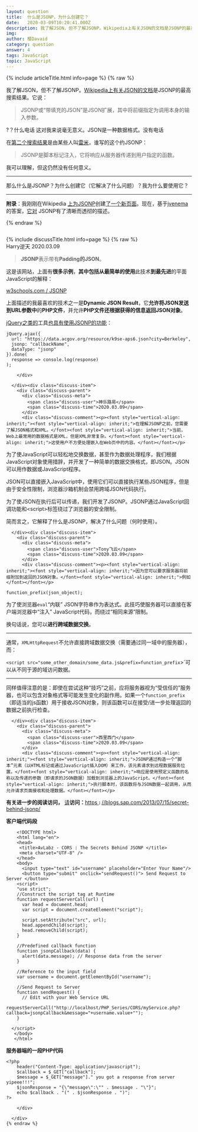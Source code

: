```yaml
---
layout: question
title:  什么是JSONP，为什么创建它？
date:   2020-03-09T10:20:41.000Z
description: 我了解JSON，但不了解JSONP。Wikipedia上有关JSON的文档是JSONP的最高搜索结果。它说：  JSONP或“带填充的JSON”是J...
img: 
author: 樱Davaid
category: question
answer: 4
tags: JavaScript
topic: JavaScript
---
```

<div class="article-root">
  <div class="article">
    {% include articleTitle.html info=page %}
    {% raw %}
    <div class="article-content"><p><font style="vertical-align: inherit;"><font style="vertical-align: inherit;">我了解JSON，但不了解JSONP。</font></font><a href="http://en.wikipedia.org/wiki/JSON" rel="noreferrer"><font style="vertical-align: inherit;"><font style="vertical-align: inherit;">Wikipedia上有关JSON的文档</font></font></a><font style="vertical-align: inherit;"><font style="vertical-align: inherit;">是JSONP的最高搜索结果。</font><font style="vertical-align: inherit;">它说：</font></font></p>

<blockquote>
  <p><font style="vertical-align: inherit;"><font style="vertical-align: inherit;">JSONP或“带填充的JSON”是JSON扩展，其中将前缀指定为调用本身的输入参数。</font></font></p>
</blockquote>

<p><font style="vertical-align: inherit;"><font style="vertical-align: inherit;">?？</font><font style="vertical-align: inherit;">什么电话 </font><font style="vertical-align: inherit;">这对我来说毫无意义。</font><font style="vertical-align: inherit;">JSON是一种数据格式。</font><font style="vertical-align: inherit;">没有电话</font></font></p>

<p><font style="vertical-align: inherit;"><font style="vertical-align: inherit;">在</font></font><a href="http://remysharp.com/2007/10/08/what-is-jsonp/" rel="noreferrer"><font style="vertical-align: inherit;"><font style="vertical-align: inherit;">第二个搜索结果</font></font></a><font style="vertical-align: inherit;"><font style="vertical-align: inherit;">是由某些人叫</font></font><a href="https://stackoverflow.com/users/22617/remy-sharp"><font style="vertical-align: inherit;"><font style="vertical-align: inherit;">雷米</font></font></a><font style="vertical-align: inherit;"><font style="vertical-align: inherit;">，谁写的这个约JSONP：</font></font></p>

<blockquote>
  <p><font style="vertical-align: inherit;"><font style="vertical-align: inherit;">JSONP是脚本标记注入，它将响应从服务器传递到用户指定的函数。</font></font></p>
</blockquote>

<p><font style="vertical-align: inherit;"><font style="vertical-align: inherit;">我可以理解，但这仍然没有任何意义。</font></font></p>

<hr>

<p><font style="vertical-align: inherit;"><font style="vertical-align: inherit;">那么什么是JSONP？</font><font style="vertical-align: inherit;">为什么创建它（它解决了什么问题）？</font><font style="vertical-align: inherit;">我为什么要使用它？</font></font></p>

<hr>

<p><strong><font style="vertical-align: inherit;"><font style="vertical-align: inherit;">附录</font></font></strong><font style="vertical-align: inherit;"><font style="vertical-align: inherit;">：我刚刚</font><font style="vertical-align: inherit;">在Wikipedia </font></font><a href="http://en.wikipedia.org/wiki/JSONP" rel="noreferrer"><font style="vertical-align: inherit;"><font style="vertical-align: inherit;">上为JSONP</font></font></a><font style="vertical-align: inherit;"><font style="vertical-align: inherit;">创建</font><a href="http://en.wikipedia.org/wiki/JSONP" rel="noreferrer"><font style="vertical-align: inherit;">了一个新页面</font></a><font style="vertical-align: inherit;">。</font><font style="vertical-align: inherit;">现在，基于</font></font><a href="https://stackoverflow.com/users/25330/jvenema"><font style="vertical-align: inherit;"><font style="vertical-align: inherit;">jvenema</font></font></a><font style="vertical-align: inherit;"><font style="vertical-align: inherit;">的答案</font><font style="vertical-align: inherit;">，</font><a href="https://stackoverflow.com/users/25330/jvenema"><font style="vertical-align: inherit;">它对</font></a><font style="vertical-align: inherit;"> JSONP有了清晰而透彻的描述</font><font style="vertical-align: inherit;">。</font></font></p></div>
    {% endraw %}
  </div>
  <p style="height: 0;width:0;overflow: hidden;"> 第204篇《什么是JSONP，为什么创建它？》来自Winter(https://github.com/aiyld/aiyld.github.io)的站点</p>
  <div class="discuss-wrapper">
    {% include discussTitle.html info=page %}
    {% raw %}
    <div class="discuss-item">
        <div class="discuss-parent">
          <div class="discuss-meta">
            <span class="discuss-user">Harry逆天</span>
            <span class="discuss-time">2020.03.09</span>
          </div>
          <div class="discuss-comment"><blockquote>
  <p><strong><font style="vertical-align: inherit;"><font style="vertical-align: inherit;">JSONP</font></font></strong><font style="vertical-align: inherit;"><font style="vertical-align: inherit;">表示</font><font style="vertical-align: inherit;">带有</font><strong><font style="vertical-align: inherit;">Padding的</font></strong></font><strong><font style="vertical-align: inherit;"><font style="vertical-align: inherit;">JSON</font></font></strong><font style="vertical-align: inherit;"><font style="vertical-align: inherit;">。</font></font><strong><font style="vertical-align: inherit;"></font></strong><font style="vertical-align: inherit;"></font></p>
</blockquote>

<p><font style="vertical-align: inherit;"><font style="vertical-align: inherit;">这是该网站，上面有</font></font><strong><font style="vertical-align: inherit;"><font style="vertical-align: inherit;">很多示例</font></font></strong><font style="vertical-align: inherit;"><font style="vertical-align: inherit;">，</font></font><strong><font style="vertical-align: inherit;"><font style="vertical-align: inherit;">其中包括从最简单的使用</font></font></strong><font style="vertical-align: inherit;"><font style="vertical-align: inherit;">此技术</font></font><strong><font style="vertical-align: inherit;"><font style="vertical-align: inherit;">到最先进</font></font></strong><font style="vertical-align: inherit;"><font style="vertical-align: inherit;">的平面JavaScript的解释：</font></font></p>

<p><a href="https://www.w3schools.com/js/js_json_jsonp.asp" rel="nofollow noreferrer"><font style="vertical-align: inherit;"><font style="vertical-align: inherit;">w3schools.com / JSONP</font></font></a></p>

<p><font style="vertical-align: inherit;"><font style="vertical-align: inherit;">上面描述的我最喜欢的技术之一是</font></font><strong><font style="vertical-align: inherit;"><font style="vertical-align: inherit;">Dynamic JSON Result</font></font></strong><font style="vertical-align: inherit;"><font style="vertical-align: inherit;">，它</font></font><strong><font style="vertical-align: inherit;"><font style="vertical-align: inherit;">允许将JSON发送到URL参数中</font></font></strong><font style="vertical-align: inherit;"><font style="vertical-align: inherit;">的</font></font><strong><font style="vertical-align: inherit;"><font style="vertical-align: inherit;">PHP文件</font></font></strong><font style="vertical-align: inherit;"><font style="vertical-align: inherit;">，并允许</font><strong><font style="vertical-align: inherit;">PHP文件还根据获得的信息返回JSON对象</font></strong><font style="vertical-align: inherit;">。</font></font></p>

<p><font style="vertical-align: inherit;"></font><a href="https://learn.jquery.com/ajax/working-with-jsonp/" rel="nofollow noreferrer"><font style="vertical-align: inherit;"><font style="vertical-align: inherit;">jQuery之类的</font></font></a><font style="vertical-align: inherit;"><font style="vertical-align: inherit;">工具</font><a href="https://learn.jquery.com/ajax/working-with-jsonp/" rel="nofollow noreferrer"><font style="vertical-align: inherit;">也具有使用JSONP的功能</font></a><font style="vertical-align: inherit;">：</font></font></p>

<pre><code>jQuery.ajax({<font></font>
  url: "https://data.acgov.org/resource/k9se-aps6.json?city=Berkeley",<font></font>
  jsonp: "callbackName",<font></font>
  dataType: "jsonp"<font></font>
}).done(<font></font>
  response =&gt; console.log(response)<font></font>
);<font></font>
</code></pre></div>
        </div>
        
      </div><div class="discuss-item">
        <div class="discuss-parent">
          <div class="discuss-meta">
            <span class="discuss-user">神乐路易</span>
            <span class="discuss-time">2020.03.09</span>
          </div>
          <div class="discuss-comment"><p><font style="vertical-align: inherit;"><font style="vertical-align: inherit;">在理解JSONP之前，您需要了解JSON格式和XML。</font><font style="vertical-align: inherit;">当前，Web上最常用的数据格式是XML，但是XML非常复杂。</font><font style="vertical-align: inherit;">这使用户不方便处理嵌入在Web页中的内容。</font></font></p>

<p><font style="vertical-align: inherit;"><font style="vertical-align: inherit;">为了使JavaScript可以轻松地交换数据，甚至作为数据处理程序，我们根据JavaScript对象使用措辞，并开发了一种简单的数据交换格式，即JSON。</font><font style="vertical-align: inherit;">JSON可以用作数据或JavaScript程序。</font></font></p>

<p><font style="vertical-align: inherit;"><font style="vertical-align: inherit;">JSON可以直接嵌入JavaScript中，使用它们可以直接执行某些JSON程序，但是由于安全性限制，浏览器沙箱机制会禁用跨域JSON代码执行。</font></font></p>

<p><font style="vertical-align: inherit;"><font style="vertical-align: inherit;">为了使JSON在执行后可以传递，我们开发了JSONP。</font><font style="vertical-align: inherit;">JSONP通过JavaScript回调功能和&lt;script&gt;标签绕过了浏览器的安全限制。</font></font></p>

<p><font style="vertical-align: inherit;"><font style="vertical-align: inherit;">简而言之，它解释了什么是JSONP，解决了什么问题（何时使用）。</font></font></p></div>
        </div>
        
      </div><div class="discuss-item">
        <div class="discuss-parent">
          <div class="discuss-meta">
            <span class="discuss-user">Tony飞云</span>
            <span class="discuss-time">2020.03.09</span>
          </div>
          <div class="discuss-comment"><p><font style="vertical-align: inherit;"><font style="vertical-align: inherit;">因为您可以要求服务器将前缀附加到返回的JSON对象。</font><font style="vertical-align: inherit;">例如</font></font></p>

<p><code>function_prefix(json_object);</code></p>

<p><font style="vertical-align: inherit;"><font style="vertical-align: inherit;">为了使浏览器</font></font><code>eval</code><font style="vertical-align: inherit;"><font style="vertical-align: inherit;">“内联” JSON字符串作为表达式。</font><font style="vertical-align: inherit;">此技巧使服务器可以直接在客户端浏览器中“注入” JavaScript代码，而绕过“相同来源”限制。</font></font></p>

<p><font style="vertical-align: inherit;"><font style="vertical-align: inherit;">换句话说，您可以</font></font><strong><font style="vertical-align: inherit;"><font style="vertical-align: inherit;">进行跨域数据交换</font></font></strong><font style="vertical-align: inherit;"><font style="vertical-align: inherit;">。</font></font></p>

<hr>

<p><font style="vertical-align: inherit;"><font style="vertical-align: inherit;">通常，</font></font><code>XMLHttpRequest</code><font style="vertical-align: inherit;"><font style="vertical-align: inherit;">不允许直接跨域数据交换（需要通过同一域中的服务器），而：</font></font></p>

<p><code>&lt;script src="some_other_domain/some_data.js&amp;prefix=function_prefix</code><font style="vertical-align: inherit;"><font style="vertical-align: inherit;">&gt;`可以从不同于源的域访问数据。</font></font></p>

<hr>

<p><font style="vertical-align: inherit;"><font style="vertical-align: inherit;">同样值得注意的是：即使在尝试这种“技巧”之前，应将服务器视为“受信任的”服务器，也可以包含对象格式等可能发生变化的副作用。</font><font style="vertical-align: inherit;">如果一个</font></font><code>function_prefix</code><font style="vertical-align: inherit;"><font style="vertical-align: inherit;">（即适当的js函数）用于接收JSON对象，则该函数可以在接受/进一步处理返回的数据之前执行检查。</font></font></p></div>
        </div>
        
      </div><div class="discuss-item">
        <div class="discuss-parent">
          <div class="discuss-meta">
            <span class="discuss-user">西里西门</span>
            <span class="discuss-time">2020.03.09</span>
          </div>
          <div class="discuss-comment"><p><font style="vertical-align: inherit;"><font style="vertical-align: inherit;">JSONP通过构造一个“脚本”元素（以HTML标记或通过JavaScript插入DOM）来工作，该元素请求到远程数据服务位置。</font><font style="vertical-align: inherit;">响应是使用预定义函数的名称以及传递的参数（即请求的JSON数据）加载到浏览器上的JavaScript。</font><font style="vertical-align: inherit;">执行脚本时，该函数将与JSON数据一起调用，从而允许请求页面接收和处理数据。</font></font></p>

<p><strong><font style="vertical-align: inherit;"><font style="vertical-align: inherit;">有关进一步的阅读访问，</font></font></strong> <font style="vertical-align: inherit;"><a href="https://blogs.sap.com/2013/07/15/secret-behind-jsonp/" rel="noreferrer"><font style="vertical-align: inherit;">请</font></a><strong><font style="vertical-align: inherit;">访问：</font></strong><a href="https://blogs.sap.com/2013/07/15/secret-behind-jsonp/" rel="noreferrer"><font style="vertical-align: inherit;">https </font></a><strong><font style="vertical-align: inherit;">: </font></strong></font><a href="https://blogs.sap.com/2013/07/15/secret-behind-jsonp/" rel="noreferrer"><font style="vertical-align: inherit;"><font style="vertical-align: inherit;">//blogs.sap.com/2013/07/15/secret-behind-jsonp/</font></font></a></p>

<p><strong><font style="vertical-align: inherit;"><font style="vertical-align: inherit;">客户端代码段</font></font></strong></p>

<pre><code>    &lt;!DOCTYPE html&gt;<font></font>
    &lt;html lang="en"&gt;<font></font>
    &lt;head&gt;<font></font>
     &lt;title&gt;AvLabz - CORS : The Secrets Behind JSONP &lt;/title&gt;<font></font>
     &lt;meta charset="UTF-8" /&gt;<font></font>
    &lt;/head&gt;<font></font>
    &lt;body&gt;<font></font>
      &lt;input type="text" id="username" placeholder="Enter Your Name"/&gt;<font></font>
      &lt;button type="submit" onclick="sendRequest()"&gt; Send Request to Server &lt;/button&gt;<font></font>
    &lt;script&gt;<font></font>
    "use strict";<font></font>
    //Construct the script tag at Runtime<font></font>
    function requestServerCall(url) {<font></font>
      var head = document.head;<font></font>
      var script = document.createElement("script");<font></font>
<font></font>
      script.setAttribute("src", url);<font></font>
      head.appendChild(script);<font></font>
      head.removeChild(script);<font></font>
    }<font></font>
<font></font>
    //Predefined callback function    <font></font>
    function jsonpCallback(data) {<font></font>
      alert(data.message); // Response data from the server<font></font>
    }<font></font>
<font></font>
    //Reference to the input field<font></font>
    var username = document.getElementById("username");<font></font>
<font></font>
    //Send Request to Server<font></font>
    function sendRequest() {<font></font>
      // Edit with your Web Service URL<font></font>
      requestServerCall("http://localhost/PHP_Series/CORS/myService.php?callback=jsonpCallback&amp;message="+username.value+"");<font></font>
    }    <font></font>
<font></font>
  &lt;/script&gt;<font></font>
   &lt;/body&gt;<font></font>
   &lt;/html&gt;<font></font>
</code></pre>

<p><strong><font style="vertical-align: inherit;"><font style="vertical-align: inherit;">服务器端的一段PHP代码</font></font></strong></p>

<pre><code>&lt;?php<font></font>
    header("Content-Type: application/javascript");<font></font>
    $callback = $_GET["callback"];<font></font>
    $message = $_GET["message"]." you got a response from server yipeee!!!";<font></font>
    $jsonResponse = "{\"message\":\"" . $message . "\"}";<font></font>
    echo $callback . "(" . $jsonResponse . ")";<font></font>
?&gt;<font></font>
</code></pre></div>
        </div>
        
      </div>
    {% endraw %}
  </div>
<div>
